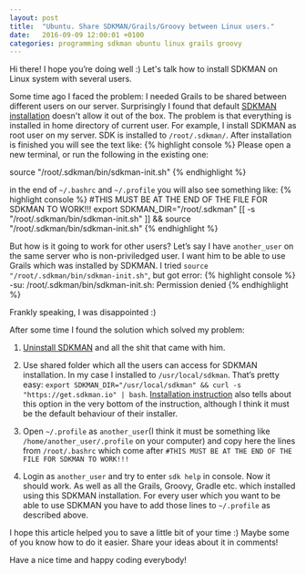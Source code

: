 ```yaml
---
layout: post
title:  "Ubuntu. Share SDKMAN/Grails/Groovy between Linux users."
date:   2016-09-09 12:00:01 +0100
categories: programming sdkman ubuntu linux grails groovy
---
```

Hi there! I hope you’re doing well :) Let's talk how to install SDKMAN on Linux
system with several users.

Some time ago I faced the problem: I needed Grails to be shared between 
different users on our server. Surprisingly I found that default
[SDKMAN installation](http://sdkman.io/install.html) doesn't allow it out of the
box. The problem is that everything is installed in home directory of current
user. For example, I install SDKMAN as root user on my server. SDK is installed
to ```/root/.sdkman/```. After installation is finished you will see the text like: 
{% highlight console %}
Please open a new terminal, or run the following in the existing one:

source "/root/.sdkman/bin/sdkman-init.sh"
{% endhighlight %}

in the end of ```~/.bashrc``` and ```~/.profile``` you will also see something like:
{% highlight console %}
#THIS MUST BE AT THE END OF THE FILE FOR SDKMAN TO WORK!!!
export SDKMAN_DIR="/root/.sdkman"
[[ -s "/root/.sdkman/bin/sdkman-init.sh" ]] && source "/root/.sdkman/bin/sdkman-init.sh"
{% endhighlight %}

But how is it going to work for other users? Let’s say I have ```another_user```
on the same server who is non-priviledged user. I want him to be able to use 
Grails which was installed by SDKMAN. I tried  ```source "/root/.sdkman/bin/sdkman-init.sh"```, 
but got error:
{% highlight console %}
-su: /root/.sdkman/bin/sdkman-init.sh: Permission denied
{% endhighlight %}

Frankly speaking, I was disappointed :) 

After some time I found the solution which solved my problem:

1. [Uninstall SDKMAN](http://therealdanvega.com/blog/2015/10/14/uninstalling-gvm-or-sdk-man-on-mac-osx) 
    and all the shit that came with him.
    
2. Use shared folder which all the users can access for SDKMAN installation. In my case
 I installed to ```/usr/local/sdkman```. That’s pretty easy: ```export SDKMAN_DIR="/usr/local/sdkman" && curl -s "https://get.sdkman.io" | bash```. 
 [Installation instruction](http://sdkman.io/install.html) also tells about this option in the very bottom of
 the instruction, although I think it must be the default behaviour of their 
 installer.
 
3. Open ```~/.profile``` as ```another_user```(I think it must be something like ```/home/another_user/.profile``` on your computer) 
and copy here the lines from ```/root/.bashrc``` which come after ```#THIS MUST BE AT THE END OF THE FILE FOR SDKMAN TO WORK!!!```

4. Login as ```another_user``` and try to enter ```sdk help``` in console. Now it should work.
 As well as all the Grails, Groovy, Gradle etc. which installed using this SDKMAN installation.
 For every user which you want to be able to use SDKMAN you have to add those lines to
 ```~/.profile``` as described above.

I hope this article helped you to save a little bit of your time :) Maybe some
of you know how to do it easier. Share your ideas about it in comments! 

Have a nice time and happy coding everybody!